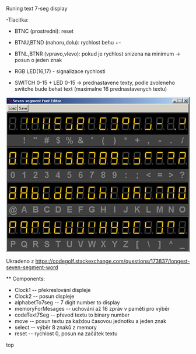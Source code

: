 Runing text 7-seg display

-Tlacitka:
* BTNC (prostredni): reset
* BTNU,BTND (nahoru,dolu): rychlost behu +-
* BTNL,BTNR (vpravo,vlevo): pokud je rychlost snizena na minimum -> posun o jeden znak

* RGB LED(16,17) - signalizace rychlosti

* SWITCH 0-15  +  LED 0-15  -> prednastavene texty, podle zvoleneho switche bude behat text (maximalne 16 prednastavenych textu)

![7-seg-Alphabet](Images/7-seg-Alphabet.jpg)

Ukradeno z https://codegolf.stackexchange.com/questions/173837/longest-seven-segment-word

** Components:
  * Clock1 -- překreslování displeje
  * Clock2 -- posun displeje
  * alphabetTo7seg -- 7 digit number to display
  * memoryForMesages -- uchování až 16 zpráv v paměti pro výběr
  * codeText7Seg -- převod textu to binary number
  * move              -- posun textu za každou časovou jednotku a jeden znak
  * select         -- výběr 8 znaků z memory
  * reset          -- rychlost 0, posun na začátek textu
  
  top
  
  
